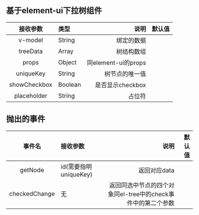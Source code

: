 ## 基于element-ui下拉树组件
|接收参数|类型|说明|默认值|
|:----:|:----|----:|----:|
|v-model|String|绑定的数据|
|treeData|Array|树结构数组|
|props|Object|同element-ui的props|
|uniqueKey|String|树节点的唯一值|
|showCheckbox|Boolean|是否显示checkbox|
|placeholder|String|占位符|

## 抛出的事件
|事件名|接收参数|说明|默认值|
|:----:|:----|----:|----:|
|getNode|id(需要指明uniqueKey)|返回对应data|
|checkedChange|无|返回同选中节点的四个对象同el-tree中的check事件中的第二个参数|

